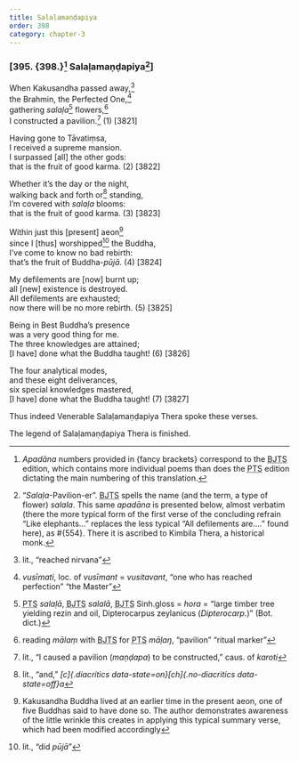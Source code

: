 ```yaml
---
title: Salaḷamaṇḍapiya
order: 398
category: chapter-3
---
```


### \[395. {398.}[^1] Salaḷamaṇḍapiya[^2]\]

When Kakusandha passed away,[^3]  
the Brahmin, the Perfected One,[^4]  
gathering *salaḷa*[^5] flowers,[^6]  
I constructed a pavilion.[^7] (1) \[3821\]

Having gone to Tāvatiṃsa,  
I received a supreme mansion.  
I surpassed \[all\] the other gods:  
that is the fruit of good karma. (2) \[3822\]

Whether it’s the day or the night,  
walking back and forth or[^8] standing,  
I’m covered with *salaḷa* blooms:  
that is the fruit of good karma. (3) \[3823\]

Within just this \[present\] aeon[^9]  
since I \[thus\] worshipped[^10] the Buddha,  
I’ve come to know no bad rebirth:  
that’s the fruit of Buddha-*pūjā*. (4) \[3824\]

My defilements are \[now\] burnt up;  
all \[new\] existence is destroyed.  
All defilements are exhausted;  
now there will be no more rebirth. (5) \[3825\]

Being in Best Buddha’s presence  
was a very good thing for me.  
The three knowledges are attained;  
\[I have\] done what the Buddha taught! (6) \[3826\]

The four analytical modes,  
and these eight deliverances,  
six special knowledges mastered,  
\[I have\] done what the Buddha taught! (7) \[3827\]

Thus indeed Venerable Salaḷamaṇḍapiya Thera spoke these verses.

The legend of Salaḷamaṇḍapiya Thera is finished.

[^1]: *Apadāna* numbers provided in {fancy brackets} correspond to the <abbr title="Buddha Jayanthi Tripitaka Series">BJTS</abbr> edition, which contains more individual poems than does the <abbr title="Pali Text Society">PTS</abbr> edition dictating the main numbering of this translation.

[^2]: “*Salaḷa*-Pavilion-er”. <abbr title="Buddha Jayanthi Tripitaka Series">BJTS</abbr> spells the name (and the term, a type of flower) *salala*. This same *apadāna* is presented below, almost verbatim (there the more typical form of the first verse of the concluding refrain “Like elephants…” replaces the less typical “All defilements are….” found here), as \#{554}. There it is ascribed to Kimbila Thera, a historical monk.

[^3]: lit., “reached nirvana”

[^4]: *vusīmati*, loc. of *vusīmant* = *vusitavant*, “one who has reached perfection” “the Master”

[^5]: <abbr title="Pali Text Society">PTS</abbr> *salaḷā*, <abbr title="Buddha Jayanthi Tripitaka Series">BJTS</abbr> *salalā*, <abbr title="Buddha Jayanthi Tripitaka Series">BJTS</abbr> Sinh.gloss = *hora* = “large timber tree yielding rezin and oil, Dipterocarpus zeylanicus (*Dipterocarp.*)” (Bot. dict.)

[^6]: reading *mālaṃ* with <abbr title="Buddha Jayanthi Tripitaka Series">BJTS</abbr> for <abbr title="Pali Text Society">PTS</abbr> *māḷaŋ*, “pavilion” “ritual marker”

[^7]: lit., “I caused a pavilion (*maṇḍapa*) to be constructed,” caus. of *karoti*

[^8]: lit., “and,” *[c]{.diacritics data-state=on}[ch]{.no-diacritics data-state=off}a*

[^9]: Kakusandha Buddha lived at an earlier time in the present aeon, one of five Buddhas said to have done so. The author demonstrates awareness of the little wrinkle this creates in applying this typical summary verse, which had been modified accordingly

[^10]: lit., “did *pūjā*”
